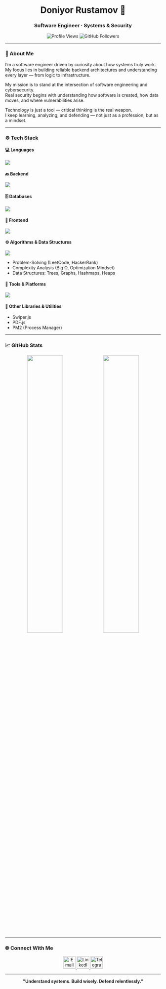 <h1 align="center">Doniyor Rustamov 👋</h1>  
<h3 align="center">Software Engineer · Systems & Security</h3>

<p align="center">
  <img src="https://komarev.com/ghpvc/?username=Doniyor6444&color=2f81f7&style=flat-square" alt="Profile Views" />  
  <img src="https://img.shields.io/github/followers/Doniyor6444?label=Followers&style=flat-square&color=2f81f7" alt="GitHub Followers" />
</p>

---

### 🧠 About Me  
I’m a software engineer driven by curiosity about how systems truly work.  
My focus lies in building reliable backend architectures and understanding every layer — from logic to infrastructure.  

My mission is to stand at the intersection of software engineering and cybersecurity.  
Real security begins with understanding how software is created, how data moves, and where vulnerabilities arise.  

Technology is just a tool — critical thinking is the real weapon.  
I keep learning, analyzing, and defending — not just as a profession, but as a mindset.  

---

### ⚙️ Tech Stack

#### 💻 Languages
<p align="left">
  <img src="https://skillicons.dev/icons?i=js,ts,cpp,php" />
</p>

#### 🔙 Backend
<p align="left">
  <img src="https://skillicons.dev/icons?i=nodejs,express" />
</p>

#### 🗄️ Databases
<p align="left">
  <img src="https://skillicons.dev/icons?i=mongodb,postgresql,mysql,sqlite" />
</p>

#### 🎨 Frontend
<p align="left">
  <img src="https://skillicons.dev/icons?i=html,css,bootstrap,tailwind" />
</p>

#### ⚙️ Algorithms & Data Structures
<p align="left">
  <img src="https://skillicons.dev/icons?i=javascript,cpp,python" />
</p>

- Problem-Solving (LeetCode, HackerRank)  
- Complexity Analysis (Big O, Optimization Mindset)  
- Data Structures: Trees, Graphs, Hashmaps, Heaps  

#### 🧰 Tools & Platforms
<p align="left">
  <img src="https://skillicons.dev/icons?i=git,github,postman,nginx,notion,linux,ubuntu,arch" />
</p>

#### 🧪 Other Libraries & Utilities
- Swiper.js  
- PDF.js  
- PM2 (Process Manager)  

---

### 📈 GitHub Stats
<p align="center">
  <img src="https://github-readme-stats.vercel.app/api?username=Doniyor6444&show_icons=true&theme=github_dark&hide_border=true&title_color=2f81f7&icon_color=2f81f7" width="48%" />
  <img src="https://github-readme-stats.vercel.app/api/top-langs/?username=Doniyor6444&layout=compact&theme=github_dark&hide_border=true&title_color=2f81f7" width="48%" />
</p>

---

### 🌐 Connect With Me
<p align="center">
  <a href="mailto:ddeveloper7771@gmail.com">
    <img src="https://skillicons.dev/icons?i=gmail" alt="Email" height="40"/>
  </a>
  <a href="https://www.linkedin.com/in/doniyorrustamov/">
    <img src="https://skillicons.dev/icons?i=linkedin" alt="LinkedIn" height="40"/>
  </a>
  <a href="https://t.me/doni_ac">
    <img src="https://skillicons.dev/icons?i=telegram" alt="Telegram" height="40"/>
  </a>
</p>

---

<p align="center"><strong>"Understand systems. Build wisely. Defend relentlessly."</strong></p>
